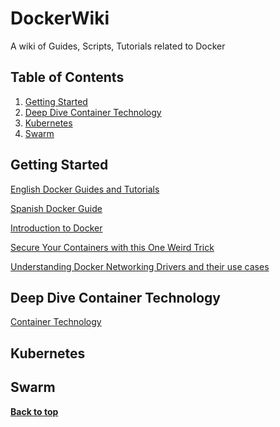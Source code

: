 DockerWiki
==========

A wiki of Guides, Scripts, Tutorials related to Docker



Table of Contents
-----------------

  1. [Getting Started](#Getting-Started)
  2. [Deep Dive Container Technology](#Deep-Dive-Container-Technology)
  3. [Kubernetes](#Kubernetes)
  4. [Swarm](#Swarm)        
           
## Getting Started

[English Docker Guides and Tutorials](http://blog.flux7.com/topic/docker)

[Spanish Docker Guide](https://github.com/brunocascio/docker-espanol)

[Introduction to Docker](https://medium.com/@BuddyWorks/introduction-to-docker-a7d9e1f6c0b3#.59y3faia9)

[Secure Your Containers with this One Weird Trick](http://rhelblog.redhat.com/2016/10/17/secure-your-containers-with-this-one-weird-trick/)

[Understanding Docker Networking Drivers and their use cases](https://blog.docker.com/2016/12/understanding-docker-networking-drivers-use-cases/)

## Deep Dive Container Technology 

[Container Technology](https://medium.freecodecamp.org/demystifying-containers-101-a-deep-dive-into-container-technology-for-beginners-d7b60d8511c1)


## Kubernetes


## Swarm


**[Back to top](#table-of-contents)**

